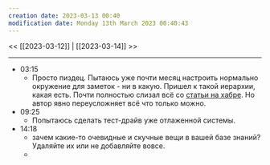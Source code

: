 ```yaml
---
creation date: 2023-03-13 00:40
modification date: Monday 13th March 2023 00:40:43
---
```


<< [[2023-03-12]] | [[2023-03-14]] >>

---
- 03:15
	- Просто пиздец. Пытаюсь уже почти месяц настроить нормально окружение для заметок - ни в какую. Пришел к такой иерархии, какая есть. Почти полностью слизал всё со [статьи на хабре](https://habr.com/ru/post/711884/). Но автор явно переусложняет всё что только можно.
- 09:25
	- Попытаюсь сделать тест-драйв уже отлаженной системы.
- 14:18
	- зачем какие-то очевидные и скучные вещи в вашей базе знаний? Удаляйте их или не добавляйте вовсе.
	- 